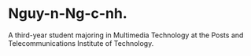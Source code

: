 # Nguy-n-Ng-c-nh.
A third-year student majoring in Multimedia Technology at the Posts and Telecommunications Institute of Technology.
